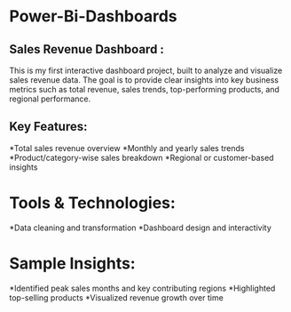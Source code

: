 # Power-Bi-Dashboards

## Sales Revenue Dashboard :
This is my first interactive dashboard project, built to analyze and visualize sales revenue data. The goal is to provide clear insights into key business metrics such as total revenue, sales trends, top-performing products, and regional performance.

## Key Features:
*Total sales revenue overview
*Monthly and yearly sales trends
*Product/category-wise sales breakdown
*Regional or customer-based insights 

# Tools & Technologies:
*Data cleaning and transformation
*Dashboard design and interactivity

# Sample Insights:
*Identified peak sales months and key contributing regions
*Highlighted top-selling products
*Visualized revenue growth over time
